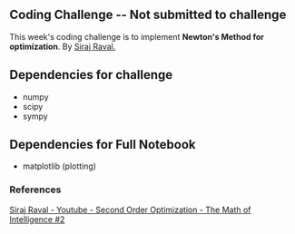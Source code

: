## Coding Challenge -- Not submitted to challenge

This week's coding challenge is to implement **Newton's Method for optimization**. By <a href="https://github.com/llSourcell/The_Math_of_Intelligence">Siraj Raval.</a>

## Dependencies for challenge

* numpy
* scipy
* sympy


## Dependencies for Full Notebook

* matplotlib (plotting)

### References

<a href="https://www.youtube.com/watch?v=UIFMLK2nj_w&ab_channel=SirajRaval">Siraj Raval - Youtube - Second Order Optimization - The Math of Intelligence #2</a>
